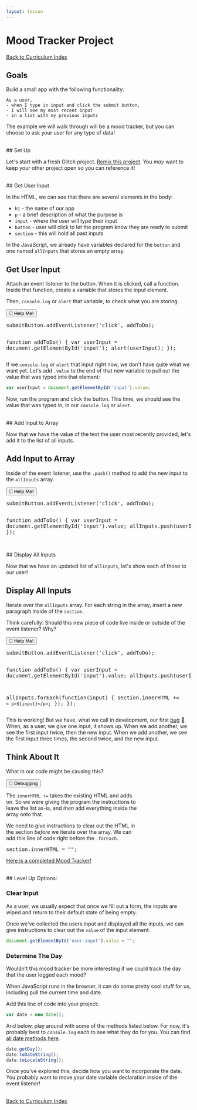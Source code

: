 ```yaml
---
layout: lesson
---
```


# Mood Tracker Project
<a href="../">Back to Curriculum Index</a>

## Goals

Build a small app with the following functionality:

```
As a user,
- when I type in input and click the submit button,
- I will see my most recent input
- in a list with my previous inputs
```

The example we will walk through will be a mood tracker, but you can choose to ask your user for any type of data!

<br>
## Set Up

Let's start with a fresh Glitch project. [Remix this project](https://glitch.com/edit/#!/tc-mood-tracker-starter). You _may_ want to keep your other project open so you can reference it!

<br>
## Get User Input

In the HTML, we can see that there are several elements in the body:
- `h1` - the name of our app
- `p` - a brief description of what the purpose is
- `input` - where the user will type their input
- `button` - user will click to let the program know they are ready to submit
- `section` - this will hold all past inputs

In the JavaScript, we already have variables declared for the `button` and one named `allInputs` that stores an empty array.

<div class="try-it-new">
  <h2>Get User Input</h2>
  <p>Attach an event listener to the button. When it is clicked, call a function. Inside that function, create a variable that stores the input element.</p>
  <p>Then, <code>console.log</code> or <code>alert</code> that variable, to check what you are storing.</p>

  <div class="help-container">
    <button class="help-click">🤚 Help Me!</button>
    <div class="help-toggle">
      <pre>submitButton.addEventListener('click', addToDo);

function addToDo() {
  var userInput = document.getElementById('input');
  alert(userInput);
});</pre>
    </div>
  </div>
</div>


If we `console.log` or `alert` that input right now, we don't have quite what we want yet. Let's add `.value` to the end of that new variable to pull out the value that was typed into that element:

```js
var userInput = document.getElementById('input').value;
```

Now, run the program and click the button. This time, we should see the value that was typed in, in our `console.log` or `alert`.

<br>
## Add Input to Array

Now that we have the value of the text the user most recently provided, let's add it to the list of all inputs.

<div class="try-it-new">
  <h2>Add Input to Array</h2>
  <p>Inside of the event listener, use the <code>.push()</code> method to add the new input to the <code>allInputs</code> array.</p>

  <div class="help-container">
    <button class="help-click">🤚 Help Me!</button>
    <div class="help-toggle">
    <pre>submitButton.addEventListener('click', addToDo);

function addToDo() {
  var userInput = document.getElementById('input').value;
  allInputs.push(userInput);
});</pre>
    </div>
  </div>
</div>

<br>
## Display All Inputs

Now that we have an updated list of `allInputs`, let's show each of those to our user!

<div class="try-it-new">
  <h2>Display All Inputs</h2>
  <p>Iterate over the <code>allInputs</code> array. For each string in the array, insert a new paragraph inside of the <code>section</code>.</p>
  <p>Think carefully: Should this new piece of code live inside or outside of the event listener? Why?</p>

  <div class="help-container">
    <button class="help-click">🤚 Help Me!</button>
    <div class="help-toggle">
    <pre>submitButton.addEventListener('click', addToDo);

function addToDo() {
  var userInput = document.getElementById('input').value;
  allInputs.push(userInput);

  allInputs.forEach(function(input) {
    section.innerHTML += `< p>${input}</p>`;
  });
});</pre>
    </div>
  </div>
</div>


This is working! But we have, what we call in development, our first [bug](https://www.computerworld.com/article/2515435/moth-in-the-machine--debugging-the-origins-of--bug-.html) 🐛. When, as a user, we give one input, it shows up. When we add another, we see the first input twice, then the new input. When we add another, we see the first input three times, the second twice, and the new input.

<div class="try-it-new">
  <h2>Think About It</h2>
  <p>What in our code might be causing this?</p>

  <div class="help-container">
    <button class="help-click">🐛 Debugging</button>
    <div class="help-toggle" style="width: 72.5%;">
      <p>The <code>innerHTML +=</code> takes the existing HTML and adds on. So we were giving the program the instructions to leave the list as-is, and <em>then</em> add everything inside the array onto that.</p>
      <p>We need to give instructions to clear out the HTML in the section <em>before</em> we iterate over the array. We can add this line of code right before the <code>.forEach</code>.</p>
      <pre>section.innerHTML = "";</pre>
      <p>
        <a target="blank" href="https://glitch.com/edit/#!/tc-mood-tracker-complete">Here is a completed Mood Tracker!</a>
      </p>
    </div>
  </div>
</div>

<br>
## Level Up Options:

### Clear Input

As a user, we usually expect that once we fill out a form, the inputs are wiped and return to their default state of being empty.

Once we've collected the users input and displayed all the inputs, we can give instructions to clear out the `value` of the input element.

```javascript
document.getElementById('user-input').value = "";
```

### Determine The Day

Wouldn't this mood tracker be more interesting if we could track the day that the user logged each mood?

When JavaScript runs in the browser, it can do some pretty cool stuff for us, including pull the current time and date.

Add this line of code into your project:

```javascript
var date = new Date();
```

And below, play around with some of the methods listed below. For now, it's probably best to `console.log` each to see what they do for you. You can find [all date methods here](https://www.w3schools.com/js/js_date_methods.asp).

```javascript
date.getDay();
date.toDateString();
date.toLocaleString();
```

Once you've explored this, decide how you want to incorporate the date. You probably want to move your date variable declaration inside of the event listener!

<br>
<a href="../">Back to Curriculum Index</a>
